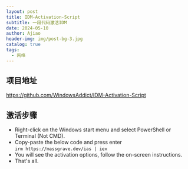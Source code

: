 ```yaml
---
layout: post
title: IDM-Activation-Script
subtitle: 一段代码激活IDM
date: 2024-05-10
author: Ajiao
header-img: img/post-bg-3.jpg
catalog: true
tags:
  - 网络
---
```

## 项目地址

https://github.com/WindowsAddict/IDM-Activation-Script

## 激活步骤

- Right-click on the Windows start menu and select PowerShell or Terminal (Not CMD).
- Copy-paste the below code and press enter  
    `irm https://massgrave.dev/ias | iex`
- You will see the activation options, follow the on-screen instructions.
- That's all.